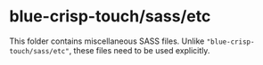 # blue-crisp-touch/sass/etc

This folder contains miscellaneous SASS files. Unlike `"blue-crisp-touch/sass/etc"`, these files
need to be used explicitly.
